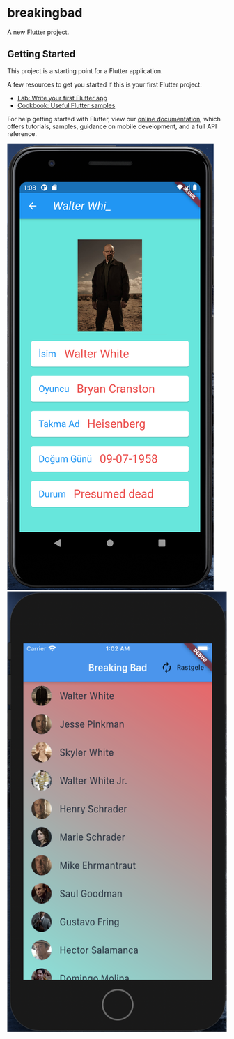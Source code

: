 # breakingbad

A new Flutter project.

## Getting Started

This project is a starting point for a Flutter application.

A few resources to get you started if this is your first Flutter project:

- [Lab: Write your first Flutter app](https://flutter.dev/docs/get-started/codelab)
- [Cookbook: Useful Flutter samples](https://flutter.dev/docs/cookbook)

For help getting started with Flutter, view our
[online documentation](https://flutter.dev/docs), which offers tutorials,
samples, guidance on mobile development, and a full API reference.

![Alt text](https://github.com/aelmas07/breakingbad/blob/master/docs/android.png?raw=true "Optional Title")
![Alt text](https://github.com/aelmas07/breakingbad/blob/master/docs/ios.png?raw=true "Optional Title")
